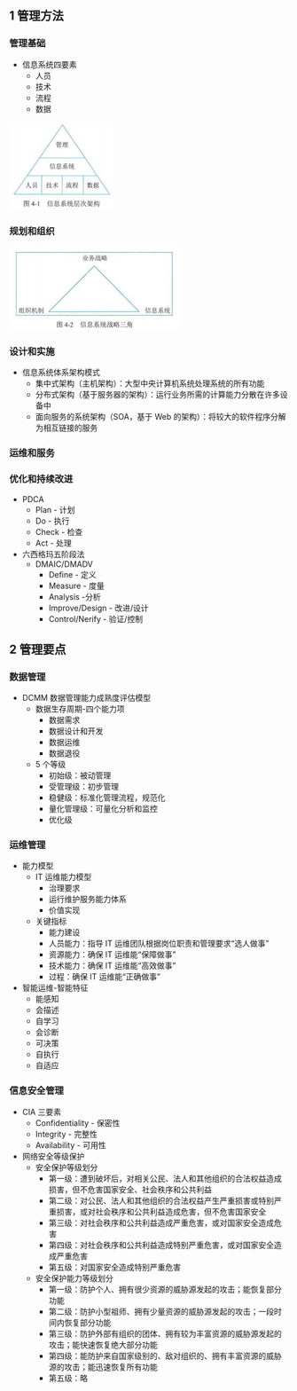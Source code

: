 ## 1 管理方法

### 管理基础

- 信息系统四要素
  - 人员
  - 技术
  - 流程
  - 数据

![1692500090824](image/4.信息系统管理/1692500090824.png)

### 规划和组织

![1692500615256](image/4.信息系统管理/1692500615256.png)

### 设计和实施

- 信息系统体系架构模式
  - 集中式架构（主机架构）：大型中央计算机系统处理系统的所有功能
  - 分布式架构（基于服务器的架构）：运行业务所需的计算能力分散在许多设备中
  - 面向服务的系统架构（SOA，基于 Web 的架构）：将较大的软件程序分解为相互链接的服务

### 运维和服务

### 优化和持续改进

- PDCA
  - Plan - 计划
  - Do - 执行
  - Check - 检查
  - Act - 处理
- 六西格玛五阶段法
  - DMAIC/DMADV
    - Define - 定义
    - Measure - 度量
    - Analysis -分析
    - Improve/Design - 改进/设计
    - Control/Nerify - 验证/控制

## 2 管理要点

### 数据管理

- DCMM 数据管理能力成熟度评估模型
  - 数据生存周期-四个能力项
    - 数据需求
    - 数据设计和开发
    - 数据运维
    - 数据退役
  - 5 个等级
    - 初始级：被动管理
    - 受管理级：初步管理
    - 稳健级：标准化管理流程，规范化
    - 量化管理级：可量化分析和监控
    - 优化级

### 运维管理

- 能力模型
  - IT 运维能力模型
    - 治理要求
    - 运行维护服务能力体系
    - 价值实现
  - 关键指标
    - 能力建设
    - 人员能力：指导 IT 运维团队根据岗位职责和管理要求“选人做事”
    - 资源能力：确保 IT 运维能“保障做事”
    - 技术能力：确保 IT 运维能“高效做事”
    - 过程：确保 IT 运维能“正确做事”
- 智能运维-智能特征
  - 能感知
  - 会描述
  - 自学习
  - 会诊断
  - 可决策
  - 自执行
  - 自适应

### 信息安全管理

- CIA 三要素
  - Confidentiality - 保密性
  - Integrity - 完整性
  - Availability - 可用性
- 网络安全等级保护
  - 安全保护等级划分
    - 第一级：遭到破坏后，对相关公民、法人和其他组织的合法权益造成损害，但不危害国家安全、社会秩序和公共利益
    - 第二级：对公民、法人和其他组织的合法权益产生严重损害或特别严重损害，或对社会秩序和公共利益造成危害，但不危害国家安全
    - 第三级：对社会秩序和公共利益造成严重危害，或对国家安全造成危害
    - 第四级：对社会秩序和公共利益造成特别严重危害，或对国家安全造成严重危害
    - 第五级：对国家安全造成特别严重危害
  - 安全保护能力等级划分
    - 第一级：防护个人、拥有很少资源的威胁源发起的攻击；能恢复部分功能
    - 第二级：防护小型祖师、拥有少量资源的威胁源发起的攻击；一段时间内恢复部分功能
    - 第三级：防护外部有组织的团体、拥有较为丰富资源的威胁源发起的攻击；能快速恢复绝大部分功能
    - 第四级：能防护来自国家级别的、敌对组织的、拥有丰富资源的威胁源的攻击；能迅速恢复所有功能
    - 第五级：略

